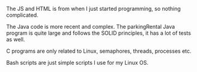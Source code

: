 The JS and HTML is from when I just started programming, so nothing complicated.

The Java code is more recent and complex. The parkingRental Java program is quite large and follows the SOLID principles, it has a lot of tests as well.

C programs are only related to Linux, semaphores, threads, processes etc.

Bash scripts are just simple scripts I use for my Linux OS. 
